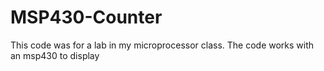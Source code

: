 # MSP430-Counter
This code was for a lab in my microprocessor class. The code works with an msp430 to display 
